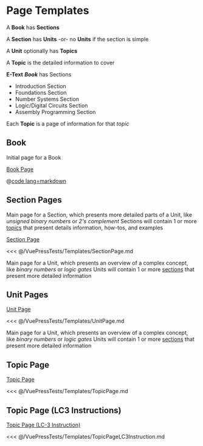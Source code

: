 # Page Templates

A **Book** has **Sections**

A **Section** has **Units** -or- no **Units** if the section is simple

A **Unit** optionally has **Topics**

A **Topic** is the detailed information to cover

**E-Text** ***Book*** has Sections
- Introduction Section
- Foundations Section
- Number Systems Section
- Logic/Digital Circuits Section
- Assembly Programming Section

Each **Topic** is a page of information for that *topic*

## Book

Initial page for a Book

[Book Page](BookPage)

<!-- <<< @/VuePressTests/Templates/BookPage.md -->

@[code lang=markdown](@/VuePressTests/Templates/BookPage.md)

## Section Pages

Main page for a Section, which presents more detailed parts of a Unit, like *unsigned binary numbers* or *2's complement*
Sections will contain 1 or more [topics](#topic-pages) that present details information, how-tos, and examples

[Section Page](SectionPage)

<<< @/VuePressTests/Templates/SectionPage.md

Main page for a Unit, which presents an overview of a complex concept, like *binary numbers* or *logic gates*
Units will contain 1 or more [sections](#section-pages) that present more detailed information

## Unit Pages

[Unit Page](UnitPage)

<<< @/VuePressTests/Templates/UnitPage.md

Main page for a Unit, which presents an overview of a complex concept, like *binary numbers* or *logic gates*
Units will contain 1 or more [sections](#section-pages) that present more detailed information

## Topic Page

[Topic Page](TopicPage)

<<< @/VuePressTests/Templates/TopicPage.md

## Topic Page (LC3 Instructions)

[Topic Page (LC-3 Instruction)](TopicPageLC3Instruction)

<<< @/VuePressTests/Templates/TopicPageLC3Instruction.md